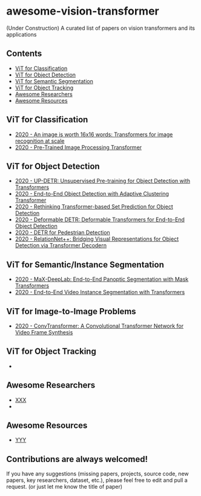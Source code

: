 # awesome-vision-transformer
(Under Construction) A curated list of papers on vision transformers and its applications

## Contents
 - [ViT for Classification](https://github.com/murari023/awesome-background-subtraction#non-deep-learning-based-papers)
 - [ViT for Object Detection](https://github.com/murari023/awesome-background-subtraction#deep-learning-based-papers)
 - [ViT for Semantic Segmentation](https://github.com/murari023/awesome-background-subtraction/blob/master/README.md#gan-based-papers)
 - [ViT for Object Tracking](https://github.com/murari023/awesome-background-subtraction#non-deep-learning-based-papers)
 - [Awesome Researchers](https://github.com/murari023/awesome-background-subtraction#awesome-researchers)
 - [Awesome Resources](https://github.com/murari023/awesome-background-subtraction#awesome-resources)

## ViT for Classification
 - [2020 - An image is worth 16x16 words: Transformers for image recognition at scale](https://arxiv.org/pdf/2010.11929) 
 - [2020 - Pre-Trained Image Processing Transformer](https://arxiv.org/pdf/2012.00364) 
 
## ViT for Object Detection
 - [2020 - UP-DETR: Unsupervised Pre-training for Object Detection with Transformers](https://arxiv.org/pdf/2011.09094) 
 - [2020 - End-to-End Object Detection with Adaptive Clustering Transformer](https://arxiv.org/pdf/2011.09315) 
 - [2020 - Rethinking Transformer-based Set Prediction for Object Detection](https://arxiv.org/pdf/2011.10881) 
 - [2020 - Deformable DETR: Deformable Transformers for End-to-End Object Detection](https://arxiv.org/pdf/2010.04159) 
 - [2020 - DETR for Pedestrian Detection](https://arxiv.org/pdf/2012.06785) 
 - [2020 - RelationNet++: Bridging Visual Representations for Object Detection via Transformer Decodern](https://arxiv.org/pdf/2010.15831) 
  
## ViT for Semantic/Instance Segmentation
- [2020 - MaX-DeepLab: End-to-End Panoptic Segmentation with Mask Transformers](https://arxiv.org/pdf/2012.00759)
- [2020 - End-to-End Video Instance Segmentation with Transformers](https://arxiv.org/pdf/2011.145039)

## ViT for Image-to-Image Problems
- [2020 - ConvTransformer: A Convolutional Transformer Network for Video Frame Synthesis](https://arxiv.org/pdf/2011.10185)

## ViT for Object Tracking
- 

## Awesome Researchers
- [XXX](https://scholar.google.co.in/citations?user=e_gZ7MkAAAAJ&hl=en&oi=ao)
- 
## Awesome Resources
- [YYY](https://github.com/andrewssobral/bgslibrary)

## Contributions are always welcomed!
If you have any suggestions (missing papers, projects, source code, new papers, key researchers, dataset, etc.), please feel free to edit and pull a request. (or just let me know the title of paper)

